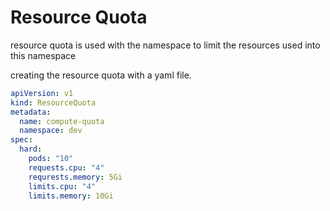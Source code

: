 # Resource Quota

resource quota is used with the namespace to limit the resources used into this namespace

creating the resource quota with a yaml file.

```YAML
apiVersion: v1
kind: ResourceQuota
metadata:
  name: compute-quota
  namespace: dev
spec:
  hard:
    pods: "10"
    requests.cpu: "4"
    requrests.memory: 5Gi
    limits.cpu: "4"
    limits.memory: 10Gi
```